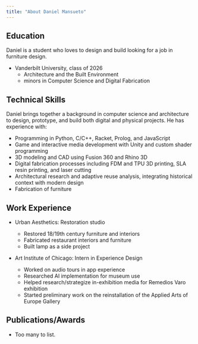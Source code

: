 ```yaml
---
title: "About Daniel Mansueto"
---
```


## Education

Daniel is a student who loves to design and build looking for a job in furniture design.

* Vanderbilt University, class of 2026
  * Architecture and the Built Environment
  * minors in Computer Science and Digital Fabrication

## Technical Skills

Daniel brings together a background in computer science and architecture to design, prototype, and build both digital and physical projects. He has experience with:

* Programming in Python, C/C++, Racket, Prolog, and JavaScript  
* Game and interactive media development with Unity and custom shader programming  
* 3D modeling and CAD using Fusion 360 and Rhino 3D  
* Digital fabrication processes including FDM and TPU 3D printing, SLA resin printing, and laser cutting  
* Architectural research and adaptive reuse analysis, integrating historical context with modern design
* Fabrication of furniture

## Work Experience
* Urban Aesthetics: Restoration studio
  * Restored 18/19th century furniture and interiors
  * Fabricated restaurant interiors and furniture
  * Built lamp as a side project

* Art Institute of Chicago: Intern in Experience Design 
  * Worked on audio tours in app experience
  * Researched AI implementation for museum use
  * Helped research/strategize in-exhibition media for Remedios Varo exhibition
  * Started preliminary work on the reinstallation of the Applied Arts of Europe Gallery

## Publications/Awards
* Too many to list.
